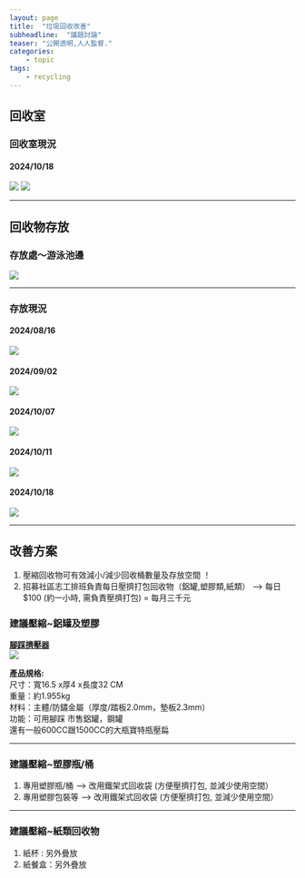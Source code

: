 ```yaml
---
layout: page
title:  "垃圾回收改善"
subheadline:  "議題討論"
teaser: "公開透明,人人監督."
categories:
    - topic
tags:
    - recycling
---
```

## 回收室

### 回收室現況

#### 2024/10/18
![](https://github.com/coconutcity30050/community27/blob/gh-pages/assets/place/%E5%9B%9E%E6%94%B6%E5%AE%A4_%E5%8F%B3%E5%81%B4_20241018.jpg?raw=true)
![](https://github.com/coconutcity30050/community27/blob/gh-pages/assets/place/%E5%9B%9E%E6%94%B6%E5%AE%A4_%E5%B7%A6%E5%81%B4_20241018.jpg?raw=true)

---
## 回收物存放

### 存放處～游泳池邊
![](https://github.com/coconutcity30050/community27/blob/gh-pages/assets/place/%E6%B8%B8%E6%B3%B3%E6%B1%A0_%E5%AD%98%E6%94%BE%E5%9B%9E%E6%94%B6%E7%89%A9.jpg?raw=true)

---
### 存放現況

#### 2024/08/16
![](https://github.com/coconutcity30050/community27/blob/gh-pages/assets/place/%E6%B8%B8%E6%B3%B3%E6%B1%A0_%E5%AD%98%E6%94%BE%E5%9B%9E%E6%94%B6%E7%89%A9_20240816.jpg?raw=true)

#### 2024/09/02
![](https://github.com/coconutcity30050/community27/blob/gh-pages/assets/place/%E6%B8%B8%E6%B3%B3%E6%B1%A0_%E5%AD%98%E6%94%BE%E5%9B%9E%E6%94%B6%E7%89%A9_20240902.jpg?raw=true)

#### 2024/10/07
![](https://github.com/coconutcity30050/community27/blob/gh-pages/assets/place/%E6%B8%B8%E6%B3%B3%E6%B1%A0_%E5%AD%98%E6%94%BE%E5%9B%9E%E6%94%B6%E7%89%A9_20241007.jpg?raw=true)

#### 2024/10/11
![](https://github.com/coconutcity30050/community27/blob/gh-pages/assets/place/%E6%B8%B8%E6%B3%B3%E6%B1%A0_%E5%AD%98%E6%94%BE%E5%9B%9E%E6%94%B6%E7%89%A9_20241011.jpg?raw=true)

#### 2024/10/18
![](https://github.com/coconutcity30050/community27/blob/gh-pages/assets/place/%E6%B8%B8%E6%B3%B3%E6%B1%A0_%E5%AD%98%E6%94%BE%E5%9B%9E%E6%94%B6%E7%89%A9_20241018.jpg?raw=true)

---
## 改善方案
1. 壓縮回收物可有效減小/減少回收桶數量及存放空間 ！
2. 招募社區志工排班負責每日壓擠打包回收物（鋁罐,塑膠類,紙類）
   --> 每日$100 (約一小時, 需負責壓擠打包) = 每月三千元
   
### 建議壓縮~鋁罐及塑膠

**[腳踩擠壓器](https://www.ruten.com.tw/item/show?21938954956786)** <br>
![](https://gcs.rimg.com.tw/g2/1/cb/f2/21938954956786_865.jpg)

**產品規格:** <br>
尺寸：寬16.5 x厚4 x長度32 CM <br>
重量：約1.955kg <br>
材料：主體/防鏽金屬（厚度/踏板2.0mm，墊板2.3mm）<br>
功能：可用腳踩 市售鋁罐，鋼罐<br>
還有一般600CC跟1500CC的大瓶寶特瓶壓扁<br>

---
### 建議壓縮~塑膠瓶/桶
1. 專用塑膠瓶/桶 --> 改用鐵架式回收袋 (方便壓擠打包, 並減少使用空間）
2. 專用塑膠包裝等 --> 改用鐵架式回收袋 (方便壓擠打包, 並減少使用空間）

---
### 建議壓縮~紙類回收物

1. 紙杯 : 另外疊放
2. 紙餐盒：另外疊放
